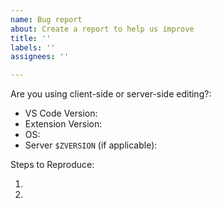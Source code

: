 ```yaml
---
name: Bug report
about: Create a report to help us improve
title: ''
labels: ''
assignees: ''

---
```


<!-- Please read our issue reporting guide: https://docs.intersystems.com/components/csp/docbook/DocBook.UI.Page.cls?KEY=GVSCO_reporting -->
<!-- Please read our docs on troubleshooting common issues: https://docs.intersystems.com/components/csp/docbook/DocBook.UI.Page.cls?KEY=GVSCO_editproblems -->
<!-- 🔎 Search existing issues to avoid creating duplicates. -->
<!-- If you are experiencing an issue with the debugger, follow these steps before opening an issue: https://docs.intersystems.com/components/csp/docbook/DocBook.UI.Page.cls?KEY=GVSCO_debug#GVSCO_debug_troubleshoot -->
<!-- If you are experiencing an issue with the Lite Terminal, follow these steps before opening an issue: https://docs.intersystems.com/components/csp/docbook/DocBook.UI.Page.cls?KEY=GVSCO_debug#GVSCO_debug_websocket_debug -->
Are you using client-side or server-side editing?: 

- VS Code Version: 
- Extension Version: 
- OS: 
- Server `$ZVERSION` (if applicable): 

Steps to Reproduce:

1. 
2. 
